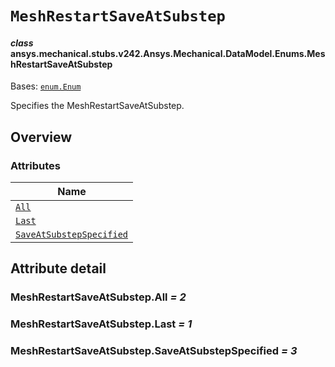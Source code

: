# `MeshRestartSaveAtSubstep`

<a id="ansys.mechanical.stubs.v242.Ansys.Mechanical.DataModel.Enums.MeshRestartSaveAtSubstep"></a>

#### *class* ansys.mechanical.stubs.v242.Ansys.Mechanical.DataModel.Enums.MeshRestartSaveAtSubstep

Bases: [`enum.Enum`](https://docs.python.org/3/library/enum.html#enum.Enum)

Specifies the MeshRestartSaveAtSubstep.

<!-- !! processed by numpydoc !! -->

<a id="overview"></a>

## Overview

### Attributes

| Name |
| -------------------------------------------------------------------------------------------------------------------------------------------------------------- |
| [`All`](#MeshRestartSaveAtSubstep.All) |
| [`Last`](#MeshRestartSaveAtSubstep.Last) |
| [`SaveAtSubstepSpecified`](#MeshRestartSaveAtSubstep.SaveAtSubstepSpecified) |

<a id="attribute-detail"></a>

## Attribute detail

<a id="MeshRestartSaveAtSubstep.All"></a>

### MeshRestartSaveAtSubstep.All *= 2*

<a id="MeshRestartSaveAtSubstep.Last"></a>

### MeshRestartSaveAtSubstep.Last *= 1*

<a id="MeshRestartSaveAtSubstep.SaveAtSubstepSpecified"></a>

### MeshRestartSaveAtSubstep.SaveAtSubstepSpecified *= 3*


